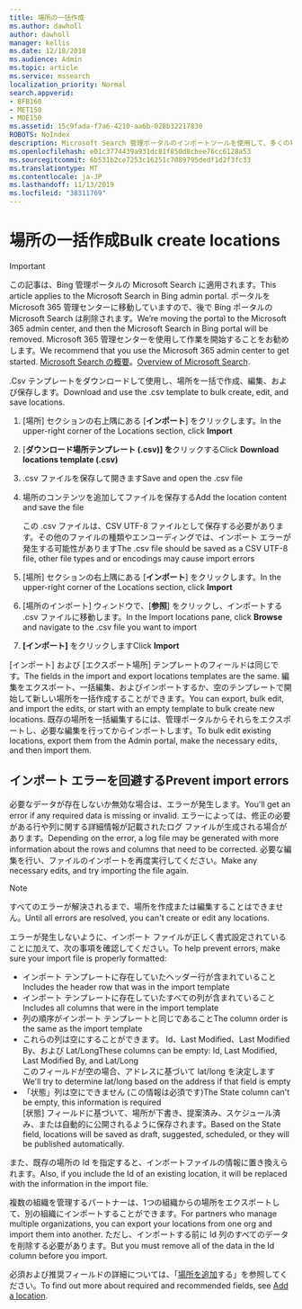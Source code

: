 ```yaml
---
title: 場所の一括作成
ms.author: dawholl
author: dawholl
manager: kellis
ms.date: 12/18/2018
ms.audience: Admin
ms.topic: article
ms.service: mssearch
localization_priority: Normal
search.appverid:
- BFB160
- MET150
- MOE150
ms.assetid: 15c9fada-f7a6-4210-aa6b-028b32217830
ROBOTS: NoIndex
description: Microsoft Search 管理ポータルのインポートツールを使用して、多くの場所を一度に追加する
ms.openlocfilehash: e01c3774439a931dc81f850d8cbee76cc6128a53
ms.sourcegitcommit: 6b531b2ce7253c16251c7089795dedf1d2f3fc33
ms.translationtype: MT
ms.contentlocale: ja-JP
ms.lasthandoff: 11/13/2019
ms.locfileid: "38311769"
---
```

# <a name="bulk-create-locations"></a><span data-ttu-id="0f259-103">場所の一括作成</span><span class="sxs-lookup"><span data-stu-id="0f259-103">Bulk create locations</span></span>

> [!IMPORTANT]
> <span data-ttu-id="0f259-104">この記事は、Bing 管理ポータルの Microsoft Search に適用されます。</span><span class="sxs-lookup"><span data-stu-id="0f259-104">This article applies to the Microsoft Search in Bing admin portal.</span></span> <span data-ttu-id="0f259-105">ポータルを Microsoft 365 管理センターに移動していますので、後で Bing ポータルの Microsoft Search は削除されます。</span><span class="sxs-lookup"><span data-stu-id="0f259-105">We’re moving the portal to the Microsoft 365 admin center, and then the Microsoft Search in Bing portal will be removed.</span></span> <span data-ttu-id="0f259-106">Microsoft 365 管理センターを使用して作業を開始することをお勧めします。</span><span class="sxs-lookup"><span data-stu-id="0f259-106">We recommend that you use the Microsoft 365 admin center to get started.</span></span> <span data-ttu-id="0f259-107">[Microsoft Search の概要](overview-microsoft-search.md)。</span><span class="sxs-lookup"><span data-stu-id="0f259-107">[Overview of Microsoft Search](overview-microsoft-search.md).</span></span>
    
<span data-ttu-id="0f259-108">.Csv テンプレートをダウンロードして使用し、場所を一括で作成、編集、および保存します。</span><span class="sxs-lookup"><span data-stu-id="0f259-108">Download and use the .csv template to bulk create, edit, and save locations.</span></span> 
  
1. <span data-ttu-id="0f259-109">[場所] セクションの右上隅にある [**インポート**] をクリックします。</span><span class="sxs-lookup"><span data-stu-id="0f259-109">In the upper-right corner of the Locations section, click **Import**</span></span>
    
2. <span data-ttu-id="0f259-110">[**ダウンロード場所テンプレート (.csv)] を**クリックする</span><span class="sxs-lookup"><span data-stu-id="0f259-110">Click **Download locations template (.csv)**</span></span>
    
3. <span data-ttu-id="0f259-111">.csv ファイルを保存して開きます</span><span class="sxs-lookup"><span data-stu-id="0f259-111">Save and open the .csv file</span></span>
    
4. <span data-ttu-id="0f259-112">場所のコンテンツを追加してファイルを保存する</span><span class="sxs-lookup"><span data-stu-id="0f259-112">Add the location content and save the file</span></span>

    <span data-ttu-id="0f259-113">この .csv ファイルは、CSV UTF-8 ファイルとして保存する必要があります。その他のファイルの種類やエンコーディングでは、インポート エラーが発生する可能性があります</span><span class="sxs-lookup"><span data-stu-id="0f259-113">The .csv file should be saved as a CSV UTF-8 file, other file types and or encodings may cause import errors</span></span>
    
5. <span data-ttu-id="0f259-114">[場所] セクションの右上隅にある [**インポート**] をクリックします。</span><span class="sxs-lookup"><span data-stu-id="0f259-114">In the upper-right corner of the Locations section, click **Import**</span></span>
    
6. <span data-ttu-id="0f259-115">[場所のインポート] ウィンドウで、[**参照**] をクリックし、インポートする .csv ファイルに移動します。</span><span class="sxs-lookup"><span data-stu-id="0f259-115">In the Import locations pane, click **Browse** and navigate to the .csv file you want to import</span></span> 
    
7. <span data-ttu-id="0f259-116">**[インポート]** をクリックします</span><span class="sxs-lookup"><span data-stu-id="0f259-116">Click **Import**</span></span>

<span data-ttu-id="0f259-117">[インポート] および [エクスポート場所] テンプレートのフィールドは同じです。</span><span class="sxs-lookup"><span data-stu-id="0f259-117">The fields in the import and export locations templates are the same.</span></span> <span data-ttu-id="0f259-118">編集をエクスポート、一括編集、およびインポートするか、空のテンプレートで開始して新しい場所を一括作成することができます。</span><span class="sxs-lookup"><span data-stu-id="0f259-118">You can export, bulk edit, and import the edits, or start with an empty template to bulk create new locations.</span></span> <span data-ttu-id="0f259-119">既存の場所を一括編集するには、管理ポータルからそれらをエクスポートし、必要な編集を行ってからインポートします。</span><span class="sxs-lookup"><span data-stu-id="0f259-119">To bulk edit existing locations, export them from the Admin portal, make the necessary edits, and then import them.</span></span>

## <a name="prevent-import-errors"></a><span data-ttu-id="0f259-120">インポート エラーを回避する</span><span class="sxs-lookup"><span data-stu-id="0f259-120">Prevent import errors</span></span>  
<span data-ttu-id="0f259-121">必要なデータが存在しないか無効な場合は、エラーが発生します。</span><span class="sxs-lookup"><span data-stu-id="0f259-121">You'll get an error if any required data is missing or invalid.</span></span> <span data-ttu-id="0f259-122">エラーによっては、修正の必要がある行や列に関する詳細情報が記載されたログ ファイルが生成される場合があります。</span><span class="sxs-lookup"><span data-stu-id="0f259-122">Depending on the error, a log file may be generated with more information about the rows and columns that need to be corrected.</span></span> <span data-ttu-id="0f259-123">必要な編集を行い、ファイルのインポートを再度実行してください。</span><span class="sxs-lookup"><span data-stu-id="0f259-123">Make any necessary edits, and try importing the file again.</span></span>
  
> [!NOTE]
> <span data-ttu-id="0f259-124">すべてのエラーが解決されるまで、場所を作成または編集することはできません。</span><span class="sxs-lookup"><span data-stu-id="0f259-124">Until all errors are resolved, you can't create or edit any locations.</span></span> 

<span data-ttu-id="0f259-125">エラーが発生しないように、インポート ファイルが正しく書式設定されていることに加えて、次の事項を確認してください。</span><span class="sxs-lookup"><span data-stu-id="0f259-125">To help prevent errors, make sure your import file is properly formatted:</span></span>
- <span data-ttu-id="0f259-126">インポート テンプレートに存在していたヘッダー行が含まれていること</span><span class="sxs-lookup"><span data-stu-id="0f259-126">Includes the header row that was in the import template</span></span>
- <span data-ttu-id="0f259-127">インポート テンプレートに存在していたすべての列が含まれていること</span><span class="sxs-lookup"><span data-stu-id="0f259-127">Includes all columns that were in the import template</span></span>
- <span data-ttu-id="0f259-128">列の順序がインポート テンプレートと同じであること</span><span class="sxs-lookup"><span data-stu-id="0f259-128">The column order is the same as the import template</span></span>
- <span data-ttu-id="0f259-129">これらの列は空にすることができます。 Id、Last Modified、Last Modified By、および Lat/Long</span><span class="sxs-lookup"><span data-stu-id="0f259-129">These columns can be empty: Id, Last Modified, Last Modified By, and Lat/Long</span></span>  
<span data-ttu-id="0f259-130">このフィールドが空の場合、アドレスに基づいて lat/long を決定します</span><span class="sxs-lookup"><span data-stu-id="0f259-130">We'll try to determine lat/long based on the address if that field is empty</span></span>
- <span data-ttu-id="0f259-131">「状態」列は空にできません (この情報は必須です)</span><span class="sxs-lookup"><span data-stu-id="0f259-131">The State column can't be empty, this information is required</span></span>  
<span data-ttu-id="0f259-132">[状態] フィールドに基づいて、場所が下書き、提案済み、スケジュール済み、または自動的に公開されるように保存されます。</span><span class="sxs-lookup"><span data-stu-id="0f259-132">Based on the State field, locations will be saved as draft, suggested, scheduled, or they will be published automatically.</span></span>

<span data-ttu-id="0f259-133">また、既存の場所の Id を指定すると、インポートファイルの情報に置き換えられます。</span><span class="sxs-lookup"><span data-stu-id="0f259-133">Also, if you include the Id of an existing location, it will be replaced with the information in the import file.</span></span>

<span data-ttu-id="0f259-134">複数の組織を管理するパートナーは、1つの組織からの場所をエクスポートして、別の組織にインポートすることができます。</span><span class="sxs-lookup"><span data-stu-id="0f259-134">For partners who manage multiple organizations, you can export your locations from one org and import them into another.</span></span> <span data-ttu-id="0f259-135">ただし、インポートする前に Id 列のすべてのデータを削除する必要があります。</span><span class="sxs-lookup"><span data-stu-id="0f259-135">But you must remove all of the data in the Id column before you import.</span></span>
  
<span data-ttu-id="0f259-136">必須および推奨フィールドの詳細については、「[場所を追加](add-a-location.md)する」を参照してください。</span><span class="sxs-lookup"><span data-stu-id="0f259-136">To find out more about required and recommended fields, see [Add a location](add-a-location.md).</span></span>

  

